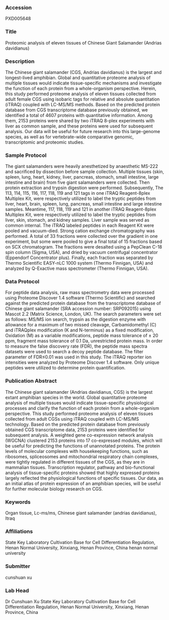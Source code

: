 ### Accession
PXD005648

### Title
Proteomic analysis of eleven tissues of Chinese Giant Salamander (Andrias davidianus)

### Description
The Chinese giant salamander (CGS, Andrias davidianus) is the largest and longest-lived amphibian. Global and quantitative proteome analysis of multiple tissues would indicate tissue-specific mechanisms and investigate the function of each protein from a whole-organism perspective. Herein, this study performed proteome analysis of eleven tissues collected from adult female CGS using isobaric tags for relative and absolute quantitation (iTRAQ) coupled with LC-MS/MS methods. Based on the predicted protein database from CGS transcriptome database previously obtained, we identified a total of 4607 proteins with quantitative information. Among them, 2153 proteins were shared by two iTRAQ 8-plex experiments with liver as common sample, and these proteins were used for subsequent analysis. Our data will be useful for future research into this large-genome species, as well as for vertebrate-wide comparative genomic, transcriptomic and proteomic studies.

### Sample Protocol
The giant salamanders were heavily anesthetized by anaesthetic MS-222 and sacrificed by dissection before sample collection. Multiple tissues (skin, spleen, lung, heart, kidney, liver, pancreas, stomach, small intestine, large intestine and brain) from five giant salamanders were collected. Then protein extraction and trypsin digestion were performed. Subsequently, The 113, 114, 115, 116, 117, 118, 119 and 121 tags in one iTRAQ Reagent-8plex Multiplex Kit, were respectively utilized to label the tryptic peptides from liver, heart, brain, spleen, lung, pancreas, small intestine and large intestine samples. Meantime, 117, 118, 119 and 121 in another iTRAQ Reagent-8plex Multiplex Kit, were respectively utilized to label the tryptic peptides from liver, skin, stomach, and kidney samples. Liver sample was served as common internal. The iTRAQ labeled peptides in each Reagent Kit were pooled and vacuum-died. Strong cation exchange chromatography was performed. A total of 33 fractions were collected over the gradient in one experiment, but some were pooled to give a final total of 15 fractions based on SCX chromatogram. The fractions were desalted using a PepClean C-18 spin column (Sigma, USA), and dried by vacuum centrifugal concentrator (Eppendorf Concentrator plus). Finally, each fraction was separated by Thermo Scientific EASY-nLC 1000 system (Thermo Finnigan, USA) and analyzed by Q-Exactive mass spectrometer (Thermo Finnigan, USA).

### Data Protocol
For peptide data analysis, raw mass spectrometry data were processed using Proteome Discover 1.4 software (Thermo Scientific) and searched against the predicted protein database from the transcriptome database of Chinese giant salamander (SRA accession number: SRP092015) using Mascot 2.2 (Matrix Science, London, UK). The search parameters were set as follows: MS/MS ion search, trypsin as the digestion enzyme with allowance for a maximum of two missed cleavage, Carbamidomethyl (C) and iTRAQplex modification (K and N-terminus) as a fixed modification, Oxidation (M) as a variable modifications, peptide mass tolerance of ± 20 ppm, fragment mass tolerance of 0.1 Da, unrestricted protein mass. In order to measure the false discovery rate (FDR), the peptide mass spectra datasets were used to search a decoy peptide database. The filter parameter of FDR≤0.01 was used in this study. The iTRAQ reporter ion intensities were analyzed by Proteome Discover 1.4 software. Only unique peptides were utilized to determine protein quantification.

### Publication Abstract
The Chinese giant salamander (Andrias davidianus, CGS) is the largest extant amphibian species in the world. Global quantitative proteome analysis of multiple tissues would indicate tissue-specific physiological processes and clarify the function of each protein from a whole-organism perspective. This study performed proteome analysis of eleven tissues collected from adult CGSs using iTRAQ coupled with LC-MS/MS technology. Based on the predicted protein database from previously obtained CGS transcriptome data, 2153 proteins were identified for subsequent analysis. A weighted gene co-expression network analysis (WGCNA) clustered 2153 proteins into 17 co-expressed modules, which will be useful for predicting the functions of unannotated proteins. The protein levels of molecular complexes with housekeeping functions, such as ribosomes, spliceosomes and mitochondrial respiratory chain complexes, were tightly regulated in different tissues of the CGS, as they are in mammalian tissues. Transcription regulator, pathway and bio-functional analysis of tissue-specific proteins showed that highly expressed proteins largely reflected the physiological functions of specific tissues. Our data, as an initial atlas of protein expression of an amphibian species, will be useful for further molecular biology research on CGS.

### Keywords
Organ tissue, Lc-ms/ms, Chinese giant salamander (andrias davidianus), Itraq

### Affiliations
State Key Laboratory Cultivation Base for Cell Differentiation Regulation, Henan Normal University, Xinxiang, Henan Province, China
henan normal university

### Submitter
cunshuan xu

### Lab Head
Dr Cunshuan Xu
State Key Laboratory Cultivation Base for Cell Differentiation Regulation, Henan Normal University, Xinxiang, Henan Province, China


